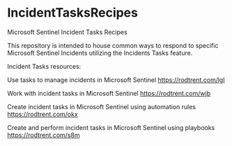 # IncidentTasksRecipes
Microsoft Sentinel Incident Tasks Recipes

This repository is intended to house common ways to respond to specific Microsoft Sentinel Incidents utilizing the Incidents Tasks feature.

Incident Tasks resources:

Use tasks to manage incidents in Microsoft Sentinel https://rodtrent.com/lgl

Work with incident tasks in Microsoft Sentinel https://rodtrent.com/wjb

Create incident tasks in Microsoft Sentinel using automation rules https://rodtrent.com/okx

Create and perform incident tasks in Microsoft Sentinel using playbooks https://rodtrent.com/s8m
